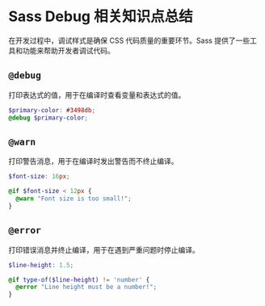 # Sass Debug 相关知识点总结

在开发过程中，调试样式是确保 CSS 代码质量的重要环节。Sass 提供了一些工具和功能来帮助开发者调试代码。

## `@debug`

打印表达式的值，用于在编译时查看变量和表达式的值。

```scss
$primary-color: #3498db;
@debug $primary-color;
```

## `@warn`

打印警告消息，用于在编译时发出警告而不终止编译。

```scss
$font-size: 16px;

@if $font-size < 12px {
  @warn "Font size is too small!";
}
```

## `@error`

 打印错误消息并终止编译，用于在遇到严重问题时停止编译。

```scss
$line-height: 1.5;

@if type-of($line-height) != 'number' {
  @error "Line height must be a number!";
}
```
